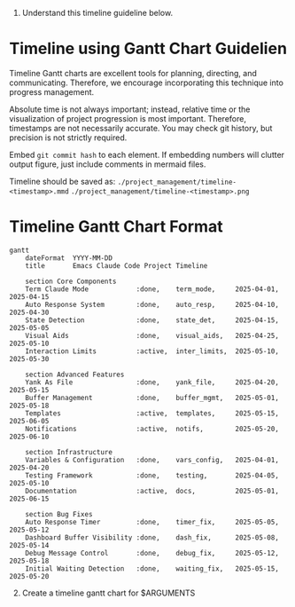 <!-- ---
!-- Timestamp: 2025-06-10 07:14:02
!-- Author: ywatanabe
!-- File: /home/ywatanabe/.dotfiles/.claude/commands/timeline.md
!-- --- -->


1. Understand this timeline guideline below.

# Timeline using Gantt Chart Guidelien
Timeline Gantt charts are excellent tools for planning, directing, and communicating. Therefore, we encourage incorporating this technique into progress management.

Absolute time is not always important; instead, relative time or the visualization of project progression is most important. Therefore, timestamps are not necessarily accurate. You may check git history, but precision is not strictly required.

Embed `git commit hash` to each element. If embedding numbers will clutter output figure, just include comments in mermaid files.

Timeline should be saved as:
    `./project_management/timeline-<timestamp>.mmd`
    `./project_management/timeline-<timestamp>.png`

# Timeline Gantt Chart Format

``` mermaid
gantt
    dateFormat  YYYY-MM-DD
    title       Emacs Claude Code Project Timeline
    
    section Core Components
    Term Claude Mode            :done,    term_mode,     2025-04-01, 2025-04-15
    Auto Response System        :done,    auto_resp,     2025-04-10, 2025-04-30
    State Detection             :done,    state_det,     2025-04-15, 2025-05-05
    Visual Aids                 :done,    visual_aids,   2025-04-25, 2025-05-10
    Interaction Limits          :active,  inter_limits,  2025-05-10, 2025-05-30
    
    section Advanced Features
    Yank As File                :done,    yank_file,     2025-04-20, 2025-05-15
    Buffer Management           :done,    buffer_mgmt,   2025-05-01, 2025-05-18
    Templates                   :active,  templates,     2025-05-15, 2025-06-05
    Notifications               :active,  notifs,        2025-05-20, 2025-06-10
    
    section Infrastructure
    Variables & Configuration   :done,    vars_config,   2025-04-01, 2025-04-20
    Testing Framework           :done,    testing,       2025-04-05, 2025-05-10
    Documentation               :active,  docs,          2025-05-01, 2025-06-15
    
    section Bug Fixes
    Auto Response Timer         :done,    timer_fix,     2025-05-05, 2025-05-12
    Dashboard Buffer Visibility :done,    dash_fix,      2025-05-08, 2025-05-14
    Debug Message Control       :done,    debug_fix,     2025-05-12, 2025-05-18
    Initial Waiting Detection   :done,    waiting_fix,   2025-05-15, 2025-05-20
```

2. Create a timeline gantt chart for $ARGUMENTS

<!-- EOF -->